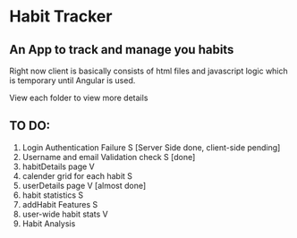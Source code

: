 # Habit Tracker

## An App to track and manage you habits

Right now client is basically consists of html files and javascript logic which is temporary until Angular is used. 

View each folder to view more details

## TO DO:
1. Login Authentication Failure S [Server Side done, client-side pending]
2. Username and email Validation check S [done]
3. habitDetails page V 
4. calender grid for each habit S
5. userDetails page  V [almost done]
5. habit statistics S
7. addHabit Features S
8. user-wide habit stats V
9. Habit Analysis
